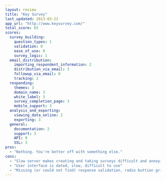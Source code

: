 ```yaml
---
layout: review
title: "Key Survey"
last_updated: 2013-03-22
app_url: "http://www.keysurvey.com/"
total_score: 65
scores:
  survey_building:
    question_types: 1
    validation: 0
    ease_of_use: 0
    survey_logic: 1
  email_distribution:
    importing_respondent_information: 2
    distribution_via_email: 3
    followup_via_email: 0
    tracking: 2
  responding:
    themes: 3
    domain_name: 3
    white_label: 3
    survey_completion_page: 3
    mobile_support: 3
  analysis_and_exporting:
    viewing_data_online: 2
    exporting: 3
  general:
    documentation: 2
    support: 3
    API: 0
    SSL: 3
pros:
  - "Nothing. You're better off with something else."
cons:
  - "Slow server makes creating and taking surveys difficult and annoying"
  - "User interface is dated, slow, difficult to use"
  - "Missing (or could not find) response validation, radio buttion grids"
---
```


